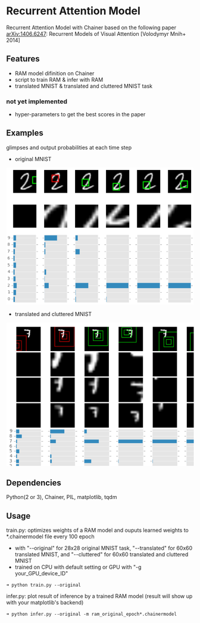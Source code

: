 # Recurrent Attention Model

Recurrent Attention Model with Chainer based on the following paper  
[arXiv:1406.6247](http://arxiv.org/abs/1406.6247): Recurrent Models of Visual Attention [Volodymyr Mnih+ 2014]  

## Features  

* RAM model difinition on Chainer  
* script to train RAM & infer with RAM 
* translated MNIST & translated and cluttered MNIST task

### not yet implemented  

* hyper-parameters to get the best scores in the paper  

## Examples  

glimpses and output probabilities at each time step  

* original MNIST  

![examples on original MNIST](figures/ram_original.png)  

* translated and cluttered MNIST  

![examples on translated MNIST](figures/ram_translated.png)  

## Dependencies  
Python(2 or 3), Chainer, PIL, matplotlib, tqdm  

## Usage  
train.py: optimizes weights of a RAM model and ouputs learned weights to \*.chainermodel file every 100 epoch

* with "--original" for 28x28 original MNIST task, "--translated" for 60x60 translated MNIST, and "--cluttered" for 60x60 translated and cluttered MNIST
* trained on CPU with default setting or GPU with "-g your_GPU_device_ID"

```shellsession
➜ python train.py --original  
```

infer.py: plot result of inference by a trained RAM model (result will show up with your matplotlib's backend)  

```shellsession
➜ python infer.py --original -m ram_original_epoch*.chainermodel  
```
